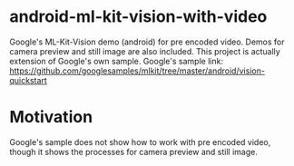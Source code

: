 # android-ml-kit-vision-with-video
Google's ML-Kit-Vision demo (android) for pre encoded video. Demos for camera preview and still image are also included. This project is actually extension of Google's own sample. Google's sample link: https://github.com/googlesamples/mlkit/tree/master/android/vision-quickstart

# Motivation
Google's sample does not show how to work with pre encoded video, though it shows the processes for camera preview and still image.
